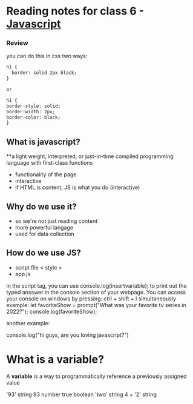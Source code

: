 # Reading notes for class 6 - [Javascript](https://www.w3schools.com/js/js_variables.asp)
### Review
you can do this in css two ways:
```markdown
h1 {
  border: solid 2px black;
}

or

h1 {
border-style: solid;
border-width: 2px;
border-color: black;
}
```
## What is javascript?
**a light weight, interpreted, or just-in-time compiled programming language with first-class functions
- functionality of the page
- interactive
- if HTML is content, JS is what you do (interactive)

## Why do we use it?
- so we're not just reading content
- more powerful langage
- used for data collection

## How do we use JS?
- script file < style > </style >
- app.js

in the script tag, you can use console.log(insertvariable); to print out the typed ansswer in the console section of your webpage. You can access your console
on windows by pressing: ctrl + shift + I simultaneously
example: 
let favoriteShow = prompt("What was your favorite tv series in 2022?");
        console.log(favoriteShow);

another example:

console.log("hi guys, are you loving javascript?")

# What is a variable?
A **variable** is a way to programmatically reference a previously assigned value

'93' string
93 number
true boolean
'two' string
4 + '2' string
